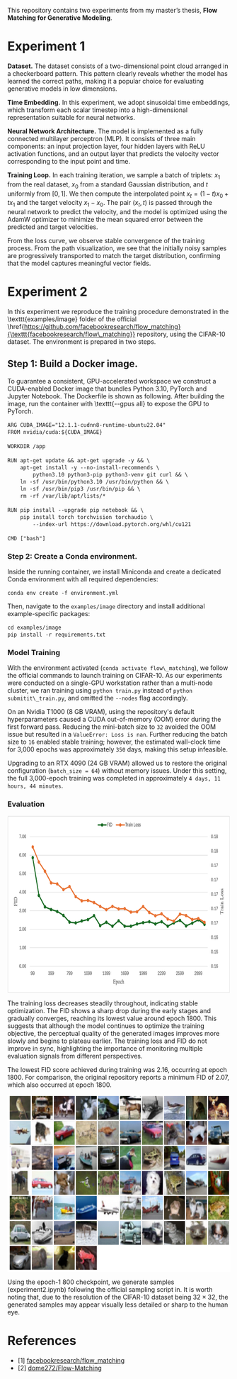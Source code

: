 This repository contains two experiments from my master’s thesis, **Flow Matching for Generative Modeling**.

# Experiment 1

**Dataset.** The dataset consists of a two-dimensional point cloud arranged in a checkerboard pattern. This pattern clearly reveals whether the model has learned the correct paths, making it a popular choice for evaluating generative models in low dimensions.

**Time Embedding.** In this experiment, we adopt sinusoidal time embeddings, which transform each scalar timestep into a high-dimensional representation suitable for neural networks.

**Neural Network Architecture.** The model is implemented as a fully connected multilayer perceptron (MLP). It consists of three main components: an input projection layer, four hidden layers with ReLU activation functions, and an output layer that predicts the velocity vector corresponding to the input point and time. 

**Training Loop.** In each training iteration, we sample a batch of triplets: $x_1$ from the real dataset, $x_0$ from a standard Gaussian distribution, and $t$ uniformly from $[0, 1]$. We then compute the interpolated point $x_t = (1 - t)x_0 + t x_1$ and the target velocity $x_1 - x_0$. The pair $(x_t, t)$ is passed through the neural network to predict the velocity, and the model is optimized using the AdamW optimizer to minimize the mean squared error between the predicted and target velocities.

From the loss curve, we observe stable convergence of the training process. From the path visualization, we see that the initially noisy samples are progressively transported to match the target distribution, confirming that the model captures meaningful vector fields.

# Experiment 2
In this experiment we reproduce the training procedure demonstrated in the \texttt{examples/image} folder of the official \href{https://github.com/facebookresearch/flow_matching}{\texttt{facebookresearch/flow\_matching}} repository, using the CIFAR-10 dataset. The environment is prepared in two steps.

## Step 1: Build a Docker image.
To guarantee a consistent, GPU-accelerated workspace we construct a CUDA-enabled Docker image that bundles Python 3.10, PyTorch and Jupyter Notebook. The Dockerfile is shown as following. After building the image, run the container with \texttt{--gpus all} to expose the GPU to PyTorch.

```
ARG CUDA_IMAGE="12.1.1-cudnn8-runtime-ubuntu22.04"
FROM nvidia/cuda:${CUDA_IMAGE}

WORKDIR /app

RUN apt-get update && apt-get upgrade -y && \
    apt-get install -y --no-install-recommends \
        python3.10 python3-pip python3-venv git curl && \
    ln -sf /usr/bin/python3.10 /usr/bin/python && \
    ln -sf /usr/bin/pip3 /usr/bin/pip && \
    rm -rf /var/lib/apt/lists/*

RUN pip install --upgrade pip notebook && \
    pip install torch torchvision torchaudio \
        --index-url https://download.pytorch.org/whl/cu121

CMD ["bash"]
```

### Step 2: Create a Conda environment.
Inside the running container, we install Miniconda and create a dedicated Conda environment with all required dependencies:

```
conda env create -f environment.yml
```

Then, navigate to the `examples/image` directory and install additional example-specific packages:

```
cd examples/image
pip install -r requirements.txt
```
### Model Training 
With the environment activated (`conda activate flow\_matching`), we follow the official commands to launch training on CIFAR-10. As our experiments were conducted on a single-GPU workstation rather than a multi-node cluster, we ran training using `python train.py` instead of `python submitit\_train.py`, and omitted the `--nodes` flag accordingly.

On an Nvidia T1000 (8 GB VRAM), using the repository's default hyperparameters caused a CUDA out-of-memory (OOM) error during the first forward pass. Reducing the mini-batch size to `32` avoided the OOM issue but resulted in a `ValueError: Loss is nan`. Further reducing the batch size to `16` enabled stable training; however, the estimated wall-clock time for 3,000 epochs was approximately `350` days, making this setup infeasible.


Upgrading to an RTX 4090 (24 GB VRAM) allowed us to restore the original configuration (`batch_size = 64`) without memory issues. Under this setting, the full 3,000-epoch training was completed in approximately `4 days, 11 hours, 44 minutes`. 

### Evaluation

<p align="center">
<img align="middle" src="./fid&loss.png" height="400" />
</p>

The training loss decreases steadily throughout, indicating stable optimization. The FID shows a sharp drop during the early stages and gradually converges, reaching its lowest value around epoch 1800. This suggests that although the model continues to optimize the training objective, the perceptual quality of the generated images improves more slowly and begins to plateau earlier. The training loss and FID do not improve in sync, highlighting the importance of monitoring multiple evaluation signals from different perspectives.

The lowest FID score achieved during training was 2.16, occurring at epoch 1800. For comparison, the original repository reports a minimum FID of 2.07, which also occurred at epoch 1800.

<p align="center">
<img align="middle" src="./samples.png" height="400" />
</p>

Using the epoch-1 800 checkpoint, we generate samples (experiment2.ipynb) following the official sampling script in. It is worth noting that, due to the resolution of the CIFAR-10 dataset being $32 \times 32$, the generated samples may appear visually less detailed or sharp to the human eye.


# References
- [1] [facebookresearch/flow_matching](https://github.com/facebookresearch/flow_matching)
- [2] [dome272/Flow-Matching](https://github.com/dome272/Flow-Matching)
